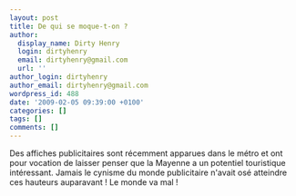 ```yaml
---
layout: post
title: De qui se moque-t-on ?
author:
  display_name: Dirty Henry
  login: dirtyhenry
  email: dirtyhenry@gmail.com
  url: ''
author_login: dirtyhenry
author_email: dirtyhenry@gmail.com
wordpress_id: 488
date: '2009-02-05 09:39:00 +0100'
categories: []
tags: []
comments: []
---
```

Des affiches publicitaires sont récemment apparues dans le métro et ont pour vocation de laisser penser que la Mayenne a un potentiel touristique intéressant. Jamais le cynisme du monde publicitaire n'avait osé atteindre ces hauteurs auparavant ! Le monde va mal !
